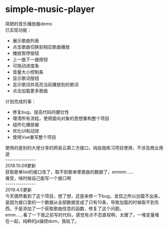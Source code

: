 # simple-music-player

简陋的音乐播放器demo<br/>
已实现功能：<br/>
<ul>
    <li>展示歌曲列表</li>
    <li>点击歌曲切换到相应歌曲播放</li>
    <li>播放暂停按钮</li>
    <li>上一曲下一曲按钮</li>
    <li>可拖动进度条</li>
    <li>音量大小控制条</li>
    <li>显示歌词按钮</li>
    <li>显示歌词并高亮当前播放到的歌词</li>
    <li>点击加载更多歌曲</li>
</ul>
计划完成的事：<br/>
<ul>
    <li>修复bug，提高代码的健壮性</li>
    <li>理清所有流程，使用面向对象的思想重构整个项目</li>
    <li>组件化播放器</li>
    <li>优化UI和动效</li>
    <li>使用Vue重写整个项目</li>
</ul>
使用的是别的大佬分享的网易云第三方接口，纯自我练习项目使用，不涉及商业用途<br/>
---------------<br/>
2018.10.09更新 <br/>
获取歌单list的接口改了，取不到歌单里歌曲的数据了，emmm......  <br/> 
难受，啥时候自己能写一个接口啊<br/>
---------------<br/>
2019.4.5更新<br/>    
今天偶然看到了这个项目，想了想，还是来修一下bug，发现之所以加载不出来，是因为接口里的一个数据从全部数据变成了只有10条，导致加载的时候取不到东西，于是添加了一个获取歌曲信息的函数，修复了这个问题。</br> 
emm......看了一下我之前写的代码，感觉有点不忍直视啊，太傻了，一堆变量堆在一起，纯粹的js操控dom，我枯了。
